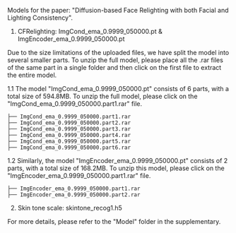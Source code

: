 Models for the paper: "Diffusion-based Face Relighting with both Facial and Lighting Consistency".

1. CFRelighting: ImgCond_ema_0.9999_050000.pt & ImgEncoder_ema_0.9999_050000.pt

Due to the size limitations of the uploaded files, we have split the model into several smaller parts. To unzip the full model, please place all the .rar files of the same part in a single folder and then click on the first file to extract the entire model.

1.1 The model "ImgCond_ema_0.9999_050000.pt" consists of 6 parts, with a total size of 594.8MB. To unzip the full model, please click on the "ImgCond_ema_0.9999_050000.part1.rar" file.

    ├── ImgCond_ema_0.9999_050000.part1.rar                   
    ├── ImgCond_ema_0.9999_050000.part2.rar                               
    ├── ImgCond_ema_0.9999_050000.part3.rar                              
    ├── ImgCond_ema_0.9999_050000.part4.rar                
    ├── ImgCond_ema_0.9999_050000.part5.rar                          
    ├── ImgCond_ema_0.9999_050000.part6.rar                               

1.2 Similarly, the model "ImgEncoder_ema_0.9999_050000.pt" consists of 2 parts, with a total size of 168.2MB. To unzip this model, please click on the "ImgEncoder_ema_0.9999_050000.part1.rar" file.

    ├── ImgEncoder_ema_0.9999_050000.part1.rar                   
    ├── ImgEncoder_ema_0.9999_050000.part2.rar 


2. Skin tone scale: skintone_recog1.h5

For more details, please refer to the "Model" folder in the supplementary.
